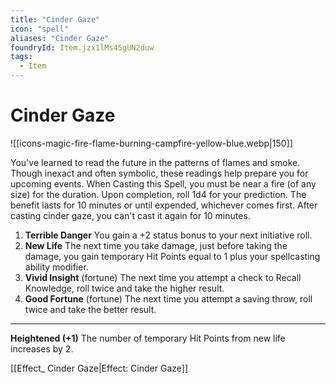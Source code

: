 ```yaml
---
title: "Cinder Gaze"
icon: "spell"
aliases: "Cinder Gaze"
foundryId: Item.jzx1lMs45gUN2duw
tags:
  - Item
---
```


# Cinder Gaze
![[icons-magic-fire-flame-burning-campfire-yellow-blue.webp|150]]

You've learned to read the future in the patterns of flames and smoke. Though inexact and often symbolic, these readings help prepare you for upcoming events. When Casting this Spell, you must be near a fire (of any size) for the duration. Upon completion, roll 1d4 for your prediction. The benefit lasts for 10 minutes or until expended, whichever comes first. After casting cinder gaze, you can't cast it again for 10 minutes.

1.  **Terrible Danger** You gain a +2 status bonus to your next initiative roll.
2.  **New Life** The next time you take damage, just before taking the damage, you gain temporary Hit Points equal to 1 plus your spellcasting ability modifier.
3.  **Vivid Insight** (fortune) The next time you attempt a check to Recall Knowledge, roll twice and take the higher result.
4.  **Good Fortune** (fortune) The next time you attempt a saving throw, roll twice and take the better result.

* * *

**Heightened (+1)** The number of temporary Hit Points from new life increases by 2.

[[Effect\_ Cinder Gaze|Effect: Cinder Gaze]]
